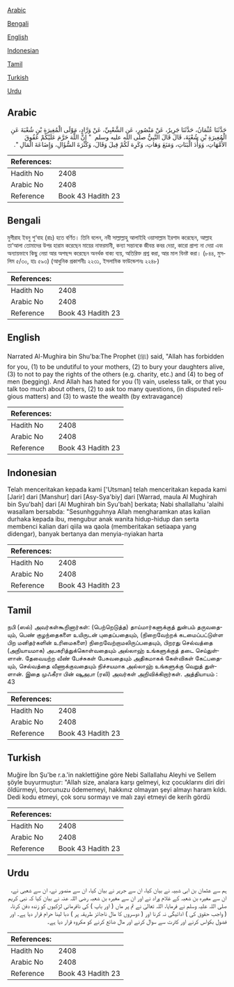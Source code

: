 [Arabic](#arabic)

[Bengali](#bengali)

[English](#english)

[Indonesian](#indonesian)

[Tamil](#tamil)

[Turkish](#turkish)

[Urdu](#urdu)

## Arabic


<div dir="rtl" lang="ar" style={{fontSize:'larger',backgroundColor:'#f8f9fa',padding:20}}>
حَدَّثَنَا عُثْمَانُ، حَدَّثَنَا جَرِيرٌ، عَنْ مَنْصُورٍ، عَنِ الشَّعْبِيِّ، عَنْ وَرَّادٍ، مَوْلَى الْمُغِيرَةِ بْنِ شُعْبَةَ عَنِ الْمُغِيرَةِ بْنِ شُعْبَةَ، قَالَ قَالَ النَّبِيُّ صلى الله عليه وسلم ‏ "‏ إِنَّ اللَّهَ حَرَّمَ عَلَيْكُمْ عُقُوقَ الأُمَّهَاتِ، وَوَأْدَ الْبَنَاتِ، وَمَنَعَ وَهَاتِ، وَكَرِهَ لَكُمْ قِيلَ وَقَالَ، وَكَثْرَةَ السُّؤَالِ، وَإِضَاعَةَ الْمَالِ ‏"‏‏.‏
</div>
<div style={{backgroundColor:'#f8f9fa',padding:20, marginBottom: 10}}><table> <thead> <tr> <th>References:</th> <th></th> </tr> </thead> <tbody><tr><td>Hadith No</td><td>2408</td></tr><tr><td>Arabic No</td><td>2408</td></tr><tr><td>Reference</td><td>Book 43 Hadith 23</td></tr></tbody></table></div>

## Bengali


<div dir="ltr" lang="bn" style={{fontSize:'larger',backgroundColor:'#f8f9fa',padding:20}}>
মুগীরাহ ইবনু শু‘বাহ (রাঃ) হতে বর্ণিত। তিনি বলেন, নবী সাল্লাল্লাহু আলাইহি ওয়াসাল্লাম ইরশাদ করেছেন, আল্লাহ তা‘আলা তোমাদের উপর হারাম করেছেন মায়ের নাফরমানী, কন্যা সন্তানকে জীবন্ত কবর দেয়া, কারো প্রাপ্য না দেয়া এবং অন্যায়ভাবে কিছু নেয়া আর অপছন্দ করেছেন অনর্থক বাক্য ব্যয়, অতিরিক্ত প্রশ্ন করা, আর মাল বিনষ্ট করা। (৮৪৪, মুসলিম ৫/৩০, হাঃ ৫৯৩) (আধুনিক প্রকাশনীঃ ২২৩১, ইসলামিক ফাউন্ডেশনঃ ২২৪৮)
</div>
<div style={{backgroundColor:'#f8f9fa',padding:20, marginBottom: 10}}><table> <thead> <tr> <th>References:</th> <th></th> </tr> </thead> <tbody><tr><td>Hadith No</td><td>2408</td></tr><tr><td>Arabic No</td><td>2408</td></tr><tr><td>Reference</td><td>Book 43 Hadith 23</td></tr></tbody></table></div>

## English


<div dir="ltr" lang="en" style={{fontSize:'larger',backgroundColor:'#f8f9fa',padding:20}}>
Narrated Al-Mughira bin Shu'ba:The Prophet (ﷺ) said, "Allah has forbidden for you, (1) to be undutiful to your mothers, (2) to bury your daughters alive, (3) to not to pay the rights of the others (e.g. charity, etc.) and (4) to beg of men (begging). And Allah has hated for you (1) vain, useless talk, or that you talk too much about others, (2) to ask too many questions, (in disputed religious matters) and (3) to waste the wealth (by extravagance)
</div>
<div style={{backgroundColor:'#f8f9fa',padding:20, marginBottom: 10}}><table> <thead> <tr> <th>References:</th> <th></th> </tr> </thead> <tbody><tr><td>Hadith No</td><td>2408</td></tr><tr><td>Arabic No</td><td>2408</td></tr><tr><td>Reference</td><td>Book 43 Hadith 23</td></tr></tbody></table></div>

## Indonesian


<div dir="ltr" lang="id" style={{fontSize:'larger',backgroundColor:'#f8f9fa',padding:20}}>
Telah menceritakan kepada kami ['Utsman] telah menceritakan kepada kami [Jarir] dari [Manshur] dari [Asy-Sya'biy] dari [Warrad, maula Al Mughirah bin Syu'bah] dari [Al Mughirah bin Syu'bah] berkata; Nabi shallallahu 'alaihi wasallam bersabda: "Sesunhgguhnya Allah mengharamkan atas kalian durhaka kepada ibu, mengubur anak wanita hidup-hidup dan serta membenci kalian dari qiila wa qaola (memberitakan setiaapa yang didengar), banyak bertanya dan menyia-nyiakan harta
</div>
<div style={{backgroundColor:'#f8f9fa',padding:20, marginBottom: 10}}><table> <thead> <tr> <th>References:</th> <th></th> </tr> </thead> <tbody><tr><td>Hadith No</td><td>2408</td></tr><tr><td>Arabic No</td><td>2408</td></tr><tr><td>Reference</td><td>Book 43 Hadith 23</td></tr></tbody></table></div>

## Tamil


<div dir="ltr" lang="ta" style={{fontSize:'larger',backgroundColor:'#f8f9fa',padding:20}}>
நபி (ஸல்) அவர்கள்கூறினார்கள்: (பெற்றெடுத்த) தாய்மார்களுக்குத் துன்பம் தருவதையும், பெண் குழந்தைகளை உயிருடன் புதைப்பதையும், (நிறைவேற்றக் கடமைப்பட்டுள்ள பிற மனிதர்களின் உரிமைகளை) நிறைவேற்றாமலிருப்பதையும், பிறரது செல்வத்தை (அநியாயமாக) அபகரித்துக்கொள்வதையும் அல்லாஹ் உங்களுக்குத் தடை செய்துள்ளான். தேவையற்ற வீண் பேச்சுகள் பேசுவதையும் அதிகமாகக் கேள்விகள் கேட்பதையும், செல்வத்தை வீணாக்குவதையும் நிச்சயமாக அல்லாஹ் உங்களுக்கு வெறுத் துள்ளான். இதை முஃகீரா பின் ஷுஅபா (ரலி) அவர்கள் அறிவிக்கிறார்கள். அத்தியாயம் : 43
</div>
<div style={{backgroundColor:'#f8f9fa',padding:20, marginBottom: 10}}><table> <thead> <tr> <th>References:</th> <th></th> </tr> </thead> <tbody><tr><td>Hadith No</td><td>2408</td></tr><tr><td>Arabic No</td><td>2408</td></tr><tr><td>Reference</td><td>Book 43 Hadith 23</td></tr></tbody></table></div>

## Turkish


<div dir="ltr" lang="tr" style={{fontSize:'larger',backgroundColor:'#f8f9fa',padding:20}}>
Muğire İbn Şu'be r.a.'in naklettiğine göre Nebi Sallallahu Aleyhi ve Sellem şöyle buyurmuştur: "Allah size, analara karşı gelmeyi, kız çocuklarını diri diri öldürmeyi, borcunuzu ödememeyi, hakkınız olmayan şeyi almayı haram kıldı. Dedi kodu etmeyi, çok soru sormayı ve malı zayi etmeyi de kerih gördü
</div>
<div style={{backgroundColor:'#f8f9fa',padding:20, marginBottom: 10}}><table> <thead> <tr> <th>References:</th> <th></th> </tr> </thead> <tbody><tr><td>Hadith No</td><td>2408</td></tr><tr><td>Arabic No</td><td>2408</td></tr><tr><td>Reference</td><td>Book 43 Hadith 23</td></tr></tbody></table></div>

## Urdu


<div dir="rtl" lang="ur" style={{fontSize:'larger',backgroundColor:'#f8f9fa',padding:20}}>
ہم سے عثمان بن ابی شبیہ نے بیان کیا، ان سے جریر نے بیان کیا، ان سے منصور نے، ان سے شعبی نے، ان سے مغیرہ بن شعبہ کے غلام وراد نے اور ان سے مغیرہ بن شعبہ رضی اللہ عنہ نے بیان کیا کہ نبی کریم صلی اللہ علیہ وسلم نے فرمایا، اللہ تعالیٰ نے تم پر ماں ( اور باپ ) کی نافرمانی لڑکیوں کو زندہ دفن کرنا، ( واجب حقوق کی ) ادائیگی نہ کرنا اور ( دوسروں کا مال ناجائز طریقہ پر ) دبا لینا حرام قرار دیا ہے۔ اور فضول بکواس کرنے اور کثرت سے سوال کرنے اور مال ضائع کرنے کو مکروہ قرار دیا ہے۔
</div>
<div style={{backgroundColor:'#f8f9fa',padding:20, marginBottom: 10}}><table> <thead> <tr> <th>References:</th> <th></th> </tr> </thead> <tbody><tr><td>Hadith No</td><td>2408</td></tr><tr><td>Arabic No</td><td>2408</td></tr><tr><td>Reference</td><td>Book 43 Hadith 23</td></tr></tbody></table></div>